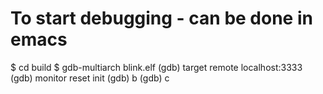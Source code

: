 # To start debugging - can be done in emacs

$ cd build
$ gdb-multiarch blink.elf
(gdb) target remote localhost:3333
(gdb) monitor reset init
(gdb) b <some-break-point>
(gdb) c
